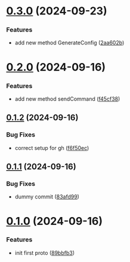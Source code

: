 # [0.3.0](https://github.com/mrnetforge/go-device-microservice-proto/compare/v0.2.0...v0.3.0) (2024-09-23)


### Features

* add new method GenerateConfig ([2aa602b](https://github.com/mrnetforge/go-device-microservice-proto/commit/2aa602b6f1ecb2d2f7ec8c173aacb5ab673b5609))



# [0.2.0](https://github.com/mrnetforge/go-device-microservice-proto/compare/v0.1.2...v0.2.0) (2024-09-16)


### Features

* add new method sendCommand ([f45cf38](https://github.com/mrnetforge/go-device-microservice-proto/commit/f45cf38e4f809b776362e0bfa167fc5ae9e0ac06))



## [0.1.2](https://github.com/mrnetforge/go-device-microservice-proto/compare/v0.1.1...v0.1.2) (2024-09-16)


### Bug Fixes

* correct setup for gh ([f6f50ec](https://github.com/mrnetforge/go-device-microservice-proto/commit/f6f50ec2ff0c2ed08fc7cf8fe821dbaf7c8038e0))



## [0.1.1](https://github.com/mrnetforge/go-device-microservice-proto/compare/v0.1.0...v0.1.1) (2024-09-16)


### Bug Fixes

* dummy commit ([83afd99](https://github.com/mrnetforge/go-device-microservice-proto/commit/83afd99917fc26b3cd20967906b6939b1d6a7e87))



# [0.1.0](https://github.com/mrnetforge/go-device-microservice-proto/compare/89bbfb3e35584505fdf86310f7cbb01f8f54eadb...v0.1.0) (2024-09-16)


### Features

* init first proto ([89bbfb3](https://github.com/mrnetforge/go-device-microservice-proto/commit/89bbfb3e35584505fdf86310f7cbb01f8f54eadb))



